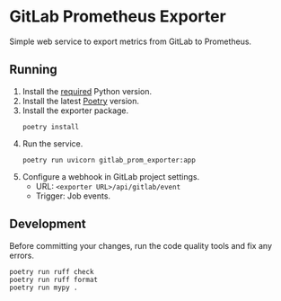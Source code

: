 # GitLab Prometheus Exporter

Simple web service to export metrics from GitLab to Prometheus.

## Running

1. Install the [required](pyproject.toml) Python version.
1. Install the latest [Poetry](https://python-poetry.org/docs/) version.
1. Install the exporter package.
   ```shell
   poetry install
   ```
1. Run the service.
   ```shell
   poetry run uvicorn gitlab_prom_exporter:app
   ```
1. Configure a webhook in GitLab project settings.
   - URL: `<exporter URL>/api/gitlab/event`
   - Trigger: Job events.

## Development

Before committing your changes, run the code quality tools and fix any errors.
```shell
poetry run ruff check
poetry run ruff format
poetry run mypy .
